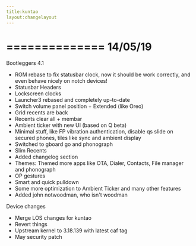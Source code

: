 ```yaml
---
title:kuntao
layout:changelayout 
---
```


==============
   14/05/19
==============
Bootleggers 4.1

* ROM rebase to fix statusbar clock, now it should be work correctly, and even behave nicely on notch devices!
* Statusbar Headers 
* Lockscreen clocks
* Launcher3 rebased and completely up-to-date
* Switch volume panel position + Extended (like Oreo)
* Grid recents are back
* Recents clear all + membar
* Ambient ticker with new UI (based on Q beta)
* Minimal stuff, like FP vibration authentication, disable qs slide on secured phones, tiles like sync and ambient display
* Switched to gboard go and phonograph
* Slim Recents
* Added changelog section
* Themes: Themed more apps like OTA, Dialer, Contacts, File manager and phonograph
* OP gestures
* Smart and quick pulldown
* Some more optimization to Ambient Ticker and many other features
* Added john notwoodman, who isn't woodman

Device changes

* Merge LOS changes for kuntao
* Revert things
* Upstream kernel to 3.18.139 with latest caf tag
* May security patch
